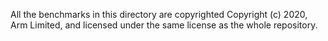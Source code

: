 All the benchmarks in this directory are copyrighted Copyright (c) 2020, Arm Limited, and licensed under the same license as the whole repository.
